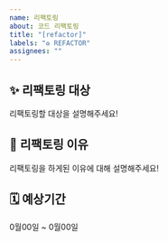 ```yaml
---
name: 리팩토링
about: 코드 리팩토링
title: "[refactor]"
labels: "♻️ REFACTOR"
assignees: ""
---
```


## ✨ 리팩토링 대상

리팩토링할 대상을 설명해주세요!

## 📢 리팩토링 이유

리팩토링을 하게된 이유에 대해 설명해주세요!

## 🗓️ 예상기간

0월00일 ~ 0월00일
